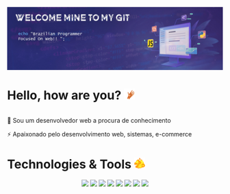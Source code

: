 <img src="https://raw.githubusercontent.com/Joao4584/Joao4584/main/readme_heade.jpg">

<h1 style="display: inline-block;">Hello, how are you? <img src="https://raw.githubusercontent.com/Joao4584/Joao4584/main/mao-imagem-animada.gif" width="25px" height="25px"></h1>
<p>🧠 Sou um desenvolvedor web a procura de conhecimento</p>
<p>⚡ Apaixonado pelo desenvolvimento web, sistemas, e-commerce</p>

<h1>Technologies & Tools <img src="https://raw.githubusercontent.com/Joao4584/Joao4584/main/fire-77.gif" width="25px" height="25px"></h1>
<div align="center">
<img src="https://img.shields.io/badge/JavaScript-F7DF1E?style=for-the-badge&logo=javascript&logoColor=black">
<img src="https://img.shields.io/badge/HTML5-E34F26?style=for-the-badge&logo=html5&logoColor=white">
<img src="https://img.shields.io/badge/CSS3-1572B6?style=for-the-badge&logo=css3&logoColor=white">
<img src="https://img.shields.io/badge/PHP-777BB4?style=for-the-badge&logo=php&logoColor=white">
<img src="https://img.shields.io/badge/React_js-20232A?style=for-the-badge&logo=react&logoColor=61DAFB">
  <img src="https://img.shields.io/badge/Next_js-20232A?style=for-the-badge&logo=react&logoColor=61DAFB">
<img src="https://img.shields.io/badge/jQuery-0769AD?style=for-the-badge&logo=jquery&logoColor=white">
<img src="https://img.shields.io/badge/MySQL-00000F?style=for-the-badge&logo=mysql&logoColor=white">
</div>

<!--
**Joao4584/Joao4584** is a ✨ _special_ ✨ repository because its `README.md` (this file) appears on your GitHub profile.

Here are some ideas to get you started:

- 🔭 I’m currently working on ...
- 🌱 I’m currently learning ...
- 👯 I’m looking to collaborate on ...
- 🤔 I’m looking for hel with ...
- 💬 Ask me about ...
- 📫 How to reach me: ...
- 😄 Pronouns: ...
- ⚡ Fun fact: ...
-->
